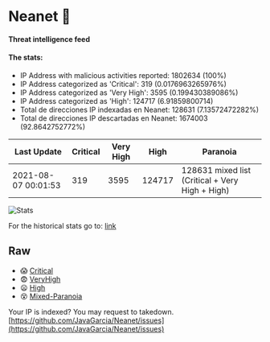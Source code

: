 # Neanet :hocho:
#### Threat intelligence feed
#### The stats:

- IP Address with malicious activities reported: 1802634 (100%)
- IP Address categorized as 'Critical':  319 (0.0176963265976%)
- IP Address categorized as 'Very High':  3595 (0.199430389086%)
- IP Address categorized as 'High':  124717 (6.91859800714)
- Total de direcciones IP indexadas en Neanet:  128631 (7.13572472282%)
- Total de direcciones IP descartadas en Neanet:  1674003 (92.8642752772%)

| Last Update | Critical | Very High | High | Paranoia |
| --- | --- | --- | --- | --- |
| 2021-08-07 00:01:53 | 319 | 3595 | 124717 | 128631 mixed list (Critical + Very High + High)|

![Stats](https://docs.google.com/spreadsheets/d/e/2PACX-1vSnaNMIXVabIpDJjufMlzH7poXnshF3mgd8Is1g9ytUEzVsP5my4Trn8f-xkoLLQ38xpL3HtmUexLo6/pubchart?oid=501124687&format=image)

For the historical stats go to: [link](/stats.csv)
## Raw
- :scream: [Critical](https://raw.githubusercontent.com/JavaGarcia/Neanet/master/blacklists/neanet_critical.txt)
- :fearful: [VeryHigh](https://raw.githubusercontent.com/JavaGarcia/Neanet/master/blacklists/neanet_veryHigh.txtt)
- :frowning: [High](https://raw.githubusercontent.com/JavaGarcia/Neanet/master/blacklists/neanet_high.txt)
- :dizzy_face: [Mixed-Paranoia](https://raw.githubusercontent.com/JavaGarcia/Neanet/master/blacklists/neanet_all.txt)


Your IP is indexed? You may request to takedown. [https://github.com/JavaGarcia/Neanet/issues](https://github.com/JavaGarcia/Neanet/issues)

































































































































































































































































































































































































































































































































































































































































































































































































































































































































































































































































































































































































































































































































































































































































































































































































































































































































































































































































































































































































































































































































































































































































































































































































































































































































































































































































































































































































































































































































































































































































































































































































































































































































































































































































































































































































































































































































































































































































































































































































































































































































































































































































































































































































































































































































































































































































































































































































































































































































































































































































































































































































































































































































































































































































































































































































































































































































































































































































































































































































































































































































































































































































































































































































































































































































































































































































































































































































































































































































































































































































































































































































































































































































































































































































































































































































































































































































































































































































































































































































































































































































































































































